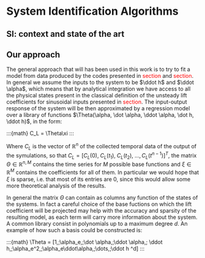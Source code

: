 # System Identification Algorithms

## SI: context and state of the art



## Our approach

The general approach that will has been used in this work is to try to fit a model from data produced by the codes presented in <span style="color: red;">section</span> and <span style="color: red;">section</span>. In general we assume the inputs to the system to be $\ddot h$ and $\ddot \alpha$, which means that by analytical integration we have access to all the physical states present in the classical definition of the unsteady lift coefficients for sinusoidal inputs presented in <span style="color: red;">section</span>. The input-output response of the system will be then approximated by a regression model over a library of functions $\Theta(\alpha, \dot \alpha, \ddot \alpha, \dot h, \ddot h)$, in the form:

:::{math}
	C_L = \Theta\xi
:::  

Where $C_L$ is the vector of $\mathbb R^n$ of the collected temporal data of the output of the symulations, so that $C_L = [C_L(0),\; C_L(t_1),\;C_L(t_2),\;\dots,\, C_L(t^{n-1})]^T$, the matrix $\Theta \in \mathbb R^{n,M}$ contains the time series for $M$ possible base functions and $\xi\in \mathbb R^M$ contains the coefficients for all of them. In particular we would hope that $\xi$ is sparse, i.e. that most of its entries are 0, since this would allow some more theoretical analysis of the results.

In general the matrix $\Theta$ can contain as columns any function of the states of the systems. In fact a careful choice of the base fuctions on which the lift coefficient will be projected may help with the accuracy and sparsity of the resulting model, as each term will carry more information about the system. A common library consist in polynomials up to a maximum degree $d$. An example of how such a basis could be constructed is:

:::{math}
 \Theta = [1,\;\alpha_e,\;\dot \alpha,\;\ddot \alpha,; \ddot h,\;\alpha_e^2,\;\alpha_e\ddot\alpha,\;\dots,\;\ddot h ^d]
:::